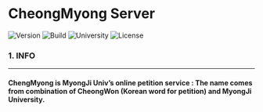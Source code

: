 CheongMyong Server
===========

![Version](https://img.shields.io/badge/Version-0.0.1-green.svg) ![Build](https://img.shields.io/badge/Build-Passing-success.svg) ![University](https://img.shields.io/badge/University-MJU(Seoul)-9cf.svg) ![License](https://img.shields.io/badge/License-GPLv3.0-informational.svg)

### 1. INFO

---

#### ChengMyong is MyongJi Univ’s online petition service : The name comes from combination of CheongWon (Korean word for petition) and MyongJi University.
